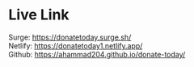 # Live Link

Surge: https://donatetoday.surge.sh/ <br />
Netlify: https://donatetoday1.netlify.app/ <br />
Github: https://ahammad204.github.io/donate-today/
